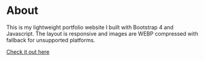 # About

This is my lightweight portfolio website I built with Bootstrap 4 and Javascript.
The layout is responsive and images are WEBP compressed with fallback for unsupported platforms.

[Check it out here](https://www.matte.fyi)
